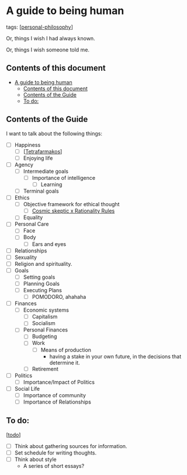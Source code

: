 # A guide to being human

tags: [[personal-philosophy]]

Or, things I wish I had always known.

Or, things I wish someone told me.

## Contents of this document

- [A guide to being human](#a-guide-to-being-human)
  - [Contents of this document](#contents-of-this-document)
  - [Contents of the Guide](#contents-of-the-guide)
  - [To do:](#to-do)

## Contents of the Guide

I want to talk about the following things:

- [ ] Happiness
  - [ ] [[Tetrafarmakos]]
  - [ ] Enjoying life
- [ ] Agency
  - [ ] Intermediate goals
    - [ ] Importance of intelligence
      - [ ] Learning
  - [ ] Terminal goals
- [ ] Ethics
  - [ ] Objective framework for ethical thought
    - [ ] [Cosmic skeptic x Rationality Rules](https://www.youtube.com/watch?v=yrYLvaXCokg)
  - [ ] Equality
- [ ] Personal Care
  - [ ] Face
  - [ ] Body
    - [ ] Ears and eyes
- [ ] Relationships
- [ ] Sexuality
- [ ] Religion and spirituality.
- [ ] Goals
  - [ ] Setting goals
  - [ ] Planning Goals
  - [ ] Executing Plans
    - [ ] POMODORO, ahahaha
- [ ] Finances
  - [ ] Economic systems
    - [ ] Capitalism
    - [ ] Socialism
  - [ ] Personal Finances
    - [ ] Budgeting
    - [ ] Work
      - [ ] Means of production
        - having a stake in your own future, in the decisions that determine it.
    - [ ] Retirement
- [ ] Politics
  - [ ] Importance/Impact of Politics
- [ ] Social Life
  - [ ] Importance of community
  - [ ] Importance of Relationships

## To do:

[[todo]]

- [ ] Think about gathering sources for information.
- [ ] Set schedule for writing thoughts.
- [ ] Think about style
  - A series of short essays?

[//begin]: # "Autogenerated link references for markdown compatibility"
[personal-philosophy]: ../personal-philosophy "Personal Philosophy"
[Tetrafarmakos]: tetrafarmakos "Tetrafarmakos"
[todo]: ../todo "Todo"
[//end]: # "Autogenerated link references"
